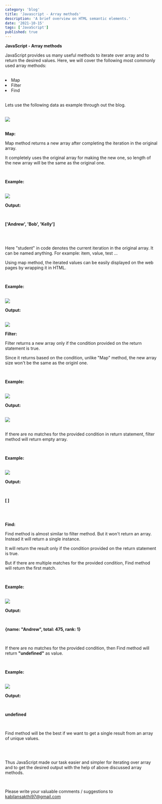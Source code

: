 ```yaml
---
category: 'blog'
title: 'Javascript - Array methods'
description: 'A brief overview on HTML semantic elements.'
date: '2021-10-15'
tags: ['JavaScript']
published: true
---
```


**JavaScript - Array methods**

JavaScript provides us many useful methods to iterate over array and to return the desired values. Here, we will cover the following most commonly used array methods:

<br/>

<li>Map</li>

<li>Filter</li>

<li>Find</li>

<br/>

Lets use the following data as example through out the blog.

<br/>

<img src="./image_20.png">

<br/>

<br/>

**Map:**

Map method returns a new array after completing the iteration in the original array.

It completely uses the original array for making the new one, so length of the new array will be the same as the original one.

<br/>

**Example:**

<br/>

<img src="./image_21.png">

<br/>

**Output:**

<br/>

**['Andrew', 'Bob', 'Kelly']**

<br/>

<br/>

Here "student" in code denotes the current iteration in the original array. It can be named anything. For example: item, value, test ...

Using map method, the iterated values can be easily displayed on the web pages by wrapping it in HTML.

<br/>

**Example:**

<br/>

<img src="./image_22.png">

<br/>

**Output:**

<br/>

<img src="./image_23.png">

<br/>

**Filter:**

Filter returns a new array only if the condition provided on the return statement is true.

Since it returns based on the condition, unlike "Map" method, the new array size won't be the same as the originl one.

<br/>

**Example:**

<br/>

<img src="./image_24.png">

<br/>

**Output:**

<br/>

<img src="./image_25.png">

<br/>

<br/>

If there are no matches for the provided condition in return statement, filter method will return empty array.

<br/>

**Example:**

<br/>

<img src="./image_28.png">

<br/>

**Output:**

<br/>

**[ ]**

<br/>

<br/>

**Find:**

Find method is almost similar to filter method. But it won't return an array. Instead it will return a single instance.

It will return the result only if the condition provided on the return statement is true.

But if there are multiple matches for the provided condition, Find method will return the first match.

<br/>

**Example:**

<br/>

<img src="./image_26.png">

<br/>

**Output:**

<br/>

**{name: "Andrew", total: 475, rank: 1}**

<br/>

If there are no matches for the provided condition, then Find method will return **"undefined"** as value.

<br/>

**Example:**

<br/>

<img src="./image_27.png">

<br/>

**Output:**

<br/>

**undefined**

<br/>

Find method will be the best if we want to get a single result from an array of unique values.

<br/>

<br/>

Thus JavaScript made our task easier and simpler for iterating over array and to get the desired output with the help of above discussed array methods.

<br/>

Please write your valuable comments / suggestions to <a href="mailto:kabilansakthi97@gmail.com">kabilansakthi97@gmail.com</a>
